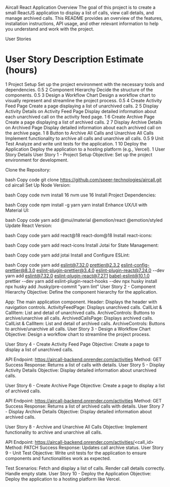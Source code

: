 Aircall React Application
Overview
The goal of this project is to create a small ReactJS application to display a list of calls, view call details, and manage archived calls. This README provides an overview of the features, installation instructions, API usage, and other relevant information to help you understand and work with the project.

User Stories
#	User Story	Description	Estimate (hours)
1	Project Setup	Set up the project environment with the necessary tools and dependencies.	0.5
2	Component Hierarchy	Decide the structure of the components.	0.5
3	Design a Workflow Chart	Design a workflow chart to visually represent and streamline the project process.	0.5
4	Create Activity Feed Page	Create a page displaying a list of unarchived calls.	2
5	Display Activity Details on Activity Feed Page	Display detailed information about each unarchived call on the activity feed page.	1
6	Create Archive Page	Create a page displaying a list of archived calls.	2
7	Display Archive Details on Archived Page	Display detailed information about each archived call on the archive page.	1
8	Button to Archive All Calls and Unarchive All Calls	Implement functionality to archive all calls and unarchive all calls.	0.5
9	Unit Test	Analyze and write unit tests for the application.	1
10	Deploy the Application	Deploy the application to a hosting platform (e.g., Vercel).	1
User Story Details
User Story 1 - Project Setup
Objective: Set up the project environment for development.

Clone the Repository:

bash
Copy code
git clone https://github.com/speer-technologies/aircall.git
cd aircall
Set Up Node Version:

bash
Copy code
nvm install 16
nvm use 16
Install Project Dependencies:

bash
Copy code
npm install -g yarn
yarn install
Enhance UX/UI with Material UI:

bash
Copy code
yarn add @mui/material @emotion/react @emotion/styled
Update React Version:

bash
Copy code
yarn add react@18 react-dom@18
Install react-icons:

bash
Copy code
yarn add react-icons
Install Jotai for State Management:

bash
Copy code
yarn add jotai
Install and Configure ESLint:

bash
Copy code
yarn add eslint@7.32.0 prettier@2.3.2 eslint-config-prettier@8.3.0 eslint-plugin-prettier@3.4.0 eslint-plugin-react@7.24.0 --dev
yarn add eslint@7.32.0 eslint-plugin-react@7.27.1 babel-eslint@10.1.0 prettier --dev
yarn add eslint-plugin-react-hooks --dev
npx husky install
npx husky add .husky/pre-commit "yarn lint"
User Story 2 - Component Hierarchy
Objective: Define the component hierarchy for the application.

App: The main application component.
Header: Displays the header with navigation controls.
ActivityFeedPage: Displays unarchived calls.
CallList & CallItem: List and detail of unarchived calls.
ArchiveControls: Buttons to archive/unarchive all calls.
ArchivedCallsPage: Displays archived calls.
CallList & CallItem: List and detail of archived calls.
ArchiveControls: Buttons to archive/unarchive all calls.
User Story 3 - Design a Workflow Chart
Objective: Design a workflow chart to streamline the project process.

User Story 4 - Create Activity Feed Page
Objective: Create a page to display a list of unarchived calls.

API Endpoint: https://aircall-backend.onrender.com/activities
Method: GET
Success Response: Returns a list of calls with details.
User Story 5 - Display Activity Details
Objective: Display detailed information about unarchived calls.

User Story 6 - Create Archive Page
Objective: Create a page to display a list of archived calls.

API Endpoint: https://aircall-backend.onrender.com/activities
Method: GET
Success Response: Returns a list of archived calls with details.
User Story 7 - Display Archive Details
Objective: Display detailed information about archived calls.

User Story 8 - Archive and Unarchive All Calls
Objective: Implement functionality to archive and unarchive all calls.

API Endpoint: https://aircall-backend.onrender.com/activities/<call_id>
Method: PATCH
Success Response: Updates call archive status.
User Story 9 - Unit Test
Objective: Write unit tests for the application to ensure components and functionalities work as expected.

Test Scenarios:
Fetch and display a list of calls.
Render call details correctly.
Handle empty state.
User Story 10 - Deploy the Application
Objective: Deploy the application to a hosting platform like Vercel.